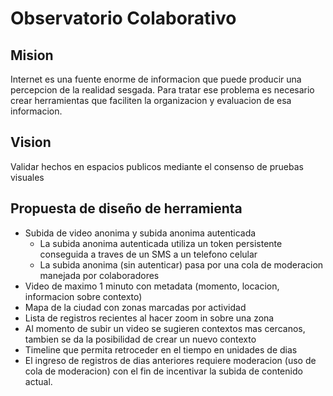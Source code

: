 # Observatorio Colaborativo

## Mision
Internet es una fuente enorme de informacion que puede producir una percepcion de la realidad sesgada. Para tratar ese problema es necesario crear herramientas que faciliten la organizacion y evaluacion de esa informacion.

## Vision
Validar hechos en espacios publicos mediante el consenso de pruebas visuales

## Propuesta de diseño de herramienta
* Subida de video anonima y subida anonima autenticada
  * La subida anonima autenticada utiliza un token persistente conseguida a traves de un SMS a un telefono celular
  * La subida anonima (sin autenticar) pasa por una cola de moderacion manejada por colaboradores
* Video de maximo 1 minuto con metadata (momento, locacion, informacion sobre contexto)
* Mapa de la ciudad con zonas marcadas por actividad
* Lista de registros recientes al hacer zoom in sobre una zona
* Al momento de subir un video se sugieren contextos mas cercanos, tambien se da la posibilidad de crear un nuevo contexto
* Timeline que permita retroceder en el tiempo en unidades de dias
* El ingreso de registros de dias anteriores requiere moderacion (uso de cola de moderacion) con el fin de incentivar la subida de contenido actual.
